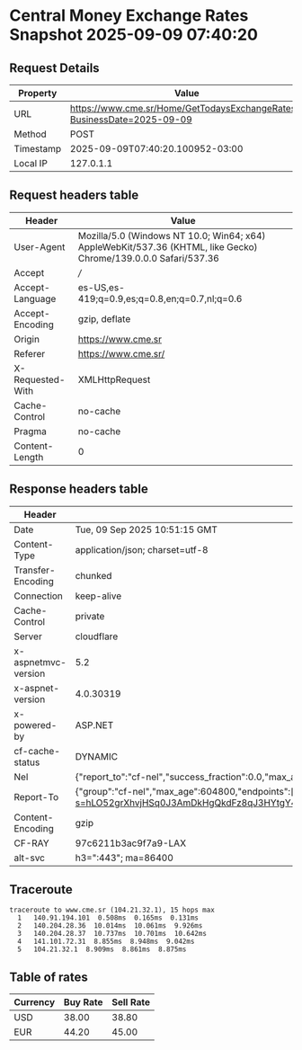 # Central Money Exchange Rates Snapshot 2025-09-09 07:40:20
## Request Details

| Property | Value |
|----------|-------|
| URL | https://www.cme.sr/Home/GetTodaysExchangeRates/?BusinessDate=2025-09-09 |
| Method | POST |
| Timestamp | 2025-09-09T07:40:20.100952-03:00 |
| Local IP | 127.0.1.1 |
    
## Request headers table

| Header | Value |
|--------|-------|
| User-Agent | Mozilla/5.0 (Windows NT 10.0; Win64; x64) AppleWebKit/537.36 (KHTML, like Gecko) Chrome/139.0.0.0 Safari/537.36 |
| Accept | */* |
| Accept-Language | es-US,es-419;q=0.9,es;q=0.8,en;q=0.7,nl;q=0.6 |
| Accept-Encoding | gzip, deflate |
| Origin | https://www.cme.sr |
| Referer | https://www.cme.sr/ |
| X-Requested-With | XMLHttpRequest |
| Cache-Control | no-cache |
| Pragma | no-cache |
| Content-Length | 0 |

    
## Response headers table
| Header | Value |
|--------|-------|
| Date | Tue, 09 Sep 2025 10:51:15 GMT |
| Content-Type | application/json; charset=utf-8 |
| Transfer-Encoding | chunked |
| Connection | keep-alive |
| Cache-Control | private |
| Server | cloudflare |
| x-aspnetmvc-version | 5.2 |
| x-aspnet-version | 4.0.30319 |
| x-powered-by | ASP.NET |
| cf-cache-status | DYNAMIC |
| Nel | {"report_to":"cf-nel","success_fraction":0.0,"max_age":604800} |
| Report-To | {"group":"cf-nel","max_age":604800,"endpoints":[{"url":"https://a.nel.cloudflare.com/report/v4?s=hLO52grXhvjHSq0J3AmDkHgQkdFz8qJ3HYtgY4K8M5YUBeydkz0RW%2BFRvx6Qh4LrDNOT9htsCMhEH2wj2%2BavTFNVs0UbcZ4aQus%3D"}]} |
| Content-Encoding | gzip |
| CF-RAY | 97c6211b3ac9f7a9-LAX |
| alt-svc | h3=":443"; ma=86400 |

## Traceroute 

```
traceroute to www.cme.sr (104.21.32.1), 15 hops max
  1   140.91.194.101  0.508ms  0.165ms  0.131ms 
  2   140.204.28.36  10.014ms  10.061ms  9.926ms 
  3   140.204.28.37  10.737ms  10.701ms  10.642ms 
  4   141.101.72.31  8.855ms  8.948ms  9.042ms 
  5   104.21.32.1  8.909ms  8.861ms  8.875ms 

```


## Table of rates

| Currency | Buy Rate | Sell Rate |
|----------|----------|-----------|
| USD | 38.00 | 38.80 |
| EUR | 44.20 | 45.00 |
